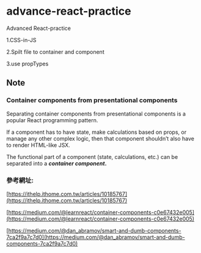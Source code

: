 # advance-react-practice

Advanced React-practice

1.CSS-in-JS

2.Spilt file to container and component

3.use propTypes


## Note
### Container components from presentational components

Separating container components from presentational components is a popular React programming pattern.

If a component has to have state, make calculations based on props, or manage any other complex logic, then that component shouldn’t also have to render HTML-like JSX.

The functional part of a component (state, calculations, etc.) can be separated into a ***container component*.**

### 參考網址:

[https://ithelp.ithome.com.tw/articles/10185767](https://ithelp.ithome.com.tw/articles/10185767)

[https://medium.com/@learnreact/container-components-c0e67432e005](https://medium.com/@learnreact/container-components-c0e67432e005)

[https://medium.com/@dan_abramov/smart-and-dumb-components-7ca2f9a7c7d0](https://medium.com/@dan_abramov/smart-and-dumb-components-7ca2f9a7c7d0)
